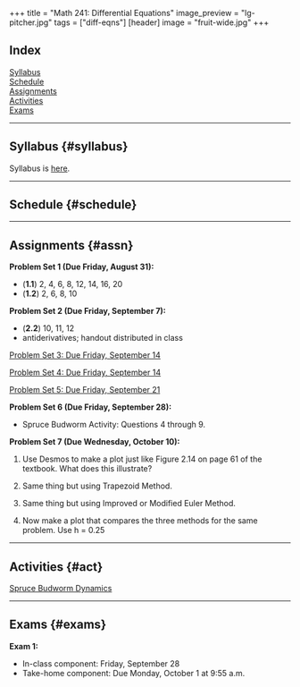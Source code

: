 +++
title = "Math 241: Differential Equations"
image_preview = "lg-pitcher.jpg"
tags = ["diff-eqns"]
[header]
image = "fruit-wide.jpg"
+++

## Index

[Syllabus](#syllabus)  
[Schedule](#schedule)  
[Assignments](#assn)  
[Activities](#act)  
[Exams](#exams)  

---------------------------------------------------------------------

## Syllabus {#syllabus}

Syllabus is [here](/courses/MATH241/syllabus/).  

---------------------------------------------------------------------

## Schedule {#schedule}

---------------------------------------------------------------------

## Assignments {#assn}

**Problem Set 1 (Due Friday, August 31):**

  - (**1.1**) 2, 4, 6, 8, 12, 14, 16, 20  
  - (**1.2**) 2, 6, 8, 10  
  
**Problem Set 2 (Due Friday, September 7):**

  - (**2.2**) 10, 11, 12  
  - antiderivatives; handout distributed in class

[Problem Set 3: Due Friday, September 14](/courses/MATH241/assignments/differential-equations-problem-set-4/)

[Problem Set 4: Due Friday, September 14](/courses/MATH241/assignments/differential-equations-problem-set-5/)

[Problem Set 5: Due Friday, September 21](/courses/MATH241/assignments/differential-equations-problem-set-6/)

**Problem Set 6 (Due Friday, September 28):**

  - Spruce Budworm Activity: Questions 4 through 9.
  
**Problem Set 7 (Due Wednesday, October 10):**

  1.  Use Desmos to make a plot just like Figure 2.14 on page 61 of the textbook. What does this illustrate?
  
  1.  Same thing but using Trapezoid Method.
  
  1.  Same thing but using Improved or Modified Euler Method.
  
  1.  Now make a plot that compares the three methods for the same problem. Use h = 0.25

---------------------------------------------------------------------

## Activities {#act}

[Spruce Budworm Dynamics](/courses/MATH241/activities/spruce-budworm-dynamics/)


-------------------------------------------

## Exams {#exams}

**Exam 1:**

  - In-class component: Friday, September 28
  - Take-home component: Due Monday, October 1 at 9:55 a.m.
